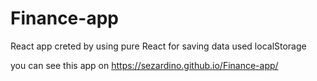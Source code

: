 # Finance-app
React app
creted by using pure React
for saving data used localStorage

you can see this app on https://sezardino.github.io/Finance-app/
